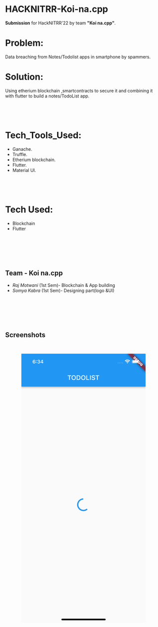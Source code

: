 # HACKNITRR-Koi-na.cpp
**Submission** for HackNITRR'22 by team **"Koi na.cpp"**.

# Problem: 
Data breaching from Notes/Todolist apps in smartphone by spammers.


# Solution:
Using etherium blockchain ,smartcontracts to secure it and combining it with flutter to build a notes/TodoList app.


<p>&nbsp;</p>
<p>&nbsp;</p>



# Tech_Tools_Used:

- Ganache.
- Truffle.
- Etherium blockchain.
- Flutter.
- Material UI.

<p>&nbsp;</p>
<p>&nbsp;</p>

# Tech Used:

- Blockchain
- Flutter
<p>&nbsp;</p>
<p>&nbsp;</p>
<p>&nbsp;</p>



## Team - Koi na.cpp

- *Raj Motwani* (1st Sem)- Blockchain & App building
- *Somya Kabra* (1st Sem)- Designing part(logo &UI)
<p>&nbsp;</p>
<p>&nbsp;</p>
<p>&nbsp;</p>

## Screenshots
<p>&nbsp;</p>
<p align="center">
    <img src="./src/abis/ss1.png" alt="Logo" width="400">
  </a>

